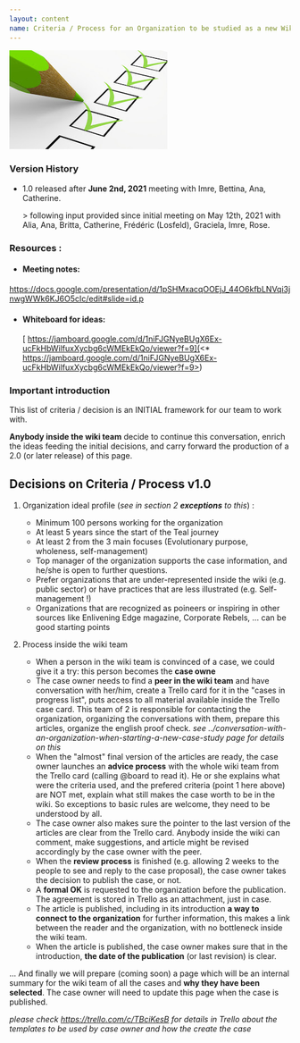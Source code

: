 ```yaml
---
layout: content
name: Criteria / Process for an Organization to be studied as a new Wiki case
---
```

![](/media/criteria.jpg)

### Version History

* 1.0 released after **June 2nd, 2021** meeting with Imre, Bettina, Ana, Catherine. 

  \> following input provided since initial meeting on May 12th, 2021 with Alia, Ana, Britta, Catherine, Frédéric (Losfeld), Graciela, Imre, Rose.

### Resources :

* #### Meeting notes:

<https://docs.google.com/presentation/d/1pSHMxacqOOEjJ_44O6kfbLNVqi3jnwgWWk6KJ6O5cIc/edit#slide=id.p>

* #### [](https://docs.google.com/presentation/d/1pSHMxacqOOEjJ_44O6kfbLNVqi3jnwgWWk6KJ6O5cIc/edit#slide=id.p)Whiteboard for ideas:

  [ https://jamboard.google.com/d/1niFJGNyeBUgX6Ex-ucFkHbWilfuxXycbg6cWMEkEkQo/viewer?f=9](<*  https://jamboard.google.com/d/1niFJGNyeBUgX6Ex-ucFkHbWilfuxXycbg6cWMEkEkQo/viewer?f=9>)

### [](<*  https://jamboard.google.com/d/1niFJGNyeBUgX6Ex-ucFkHbWilfuxXycbg6cWMEkEkQo/viewer?f=9>)Important introduction

This list of criteria / decision is an INITIAL framework for our team to work with. 

**Anybody inside the wiki team** decide to continue this conversation, enrich the ideas feeding the initial decisions, and carry forward the production of a 2.0 (or later release) of this page.

## Decisions on Criteria / Process v1.0

1. Organization ideal profile (*see in section 2 **exceptions** to this*) : 

   * Minimum 100 persons working for the organization
   * At least 5 years since the start of the Teal journey
   * At least 2 from the 3 main focuses (Evolutionary purpose, wholeness, self-management)
   * Top manager of the organization supports the case information, and he/she is open to further questions.
   * Prefer organizations that are under-represented inside the wiki (e.g. public sector) or have practices that are less illustrated (e.g. Self-management !)
   * Organizations that are recognized as poineers or inspiring in other sources like Enlivening Edge magazine, Corporate Rebels, ... can be good starting points
2. Process inside the wiki team

   * When a person in the wiki team is convinced of a case, we could give it a try: this person becomes the **case owne**
   * The case owner needs to find a **peer in the wiki team** and have conversation with her/him, create a Trello card for it in the "cases in progress list", puts access to all material available inside the Trello case card. This team of 2 is responsible for contacting the organization, organizing the conversations with them, prepare this articles, organize the english proof check. *see ../conversation-with-an-organization-when-starting-a-new-case-study page for details on this* 
   * When the "almost" final version of the articles are ready, the case owner launches an **advice process** with the whole wiki team from the Trello card (calling @board to read it). He or she explains what were the criteria used, and the prefered criteria (point 1 here above) are NOT met, explain what still makes the case worth to be in the wiki. So exceptions to basic rules are welcome, they need to be understood by all.
   * The case owner also makes sure the pointer to the last version of the articles are clear from the Trello card. Anybody inside the wiki can comment, make suggestions, and article might be revised accordingly by the case owner with the peer.
   * When the **review process** is finished (e.g. allowing 2 weeks to the people to see and reply to the case proposal), the case owner takes the decision to publish the case, or not.
   * A **formal OK** is requested to the organization before the publication. The agreement is stored in Trello as an attachment, just in case.
   * The article is published, including in its introduction **a way to connect to the organization** for further information, this makes a link between the reader and the organization, with no bottleneck inside the wiki team.
   * When the article is published, the case owner makes sure that in the introduction, **the date of the publication** (or last revision) is clear.

... And finally we will prepare (coming soon) a page which will be an internal summary for the wiki team of all the cases and **why they have been selected**. The case owner will need to update this page when the case is published.

*please check <https://trello.com/c/TBciKesB> for details in Trello about the templates to be used by case owner and how the create the case*